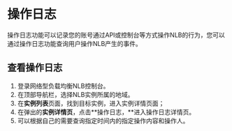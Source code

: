 # 操作日志

操作日志功能可以记录您的账号通过API或控制台等方式操作NLB的行为，您可以通过操作日志功能查询用户操作NLB产生的事件。

## 查看操作日志

1. 登录网络型负载均衡NLB控制台。
2. 在顶部导航栏，选择NLB实例所属的地域。
3. 在**实例列表**页面，找到目标实例，进入实例详情页面；
4. 在弹出的**实例详情页**，点击**操作日志，**进入操作日志详情页。
5. 可以根据自己的需要查询指定时间内的指定操作内容和操作人。